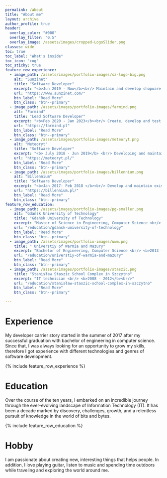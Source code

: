 ```yaml
---
permalink: /about
title: "About me"
layout: archive
author_profile: true
header:
  overlay_color: "#000"
  overlay_filter: "0.5"
  overlay_image: /assets/images/cropped-LogoSlider.png
classes: wide
toc: true
toc_label: "What's inside"
toc_icon: "cog"
toc_sticky: true
feature_row_experience:
  - image_path: /assets/images/portfolio-images/sz-logo-big.png
    alt: "Sunzinet"
    title: "Software Developer"
    excerpt: "<b>Jun 2019 - Now</b><br/> Maintain and develop shopware 5 and shopware 6 plugins, shops, and solutions in PHP"
    url: "https://www.sunzinet.com/"
    btn_label: "Read More"
    btn_class: "btn--primary"
  - image_path: /assets/images/portfolio-images/farmind.png
    alt: "Farmind"
    title: "Lead Software Developer"
    excerpt: "<b>Feb 2020 - Jan 2023</b><br/> Create, develop and test games in Unity and C#"
    url: "https://farmind.pl"
    btn_label: "Read More"
    btn_class: "btn--primary"
  - image_path: /assets/images/portfolio-images/meteoryt.png
    alt: "Meteoryt"
    title: "Software Developer"
    excerpt: "<b> July 2018 - Jun 2019</b> <br/> Developing and maintain e-commerce software solutions written in PHP and Smarty"
    url: "https://meteoryt.pl/"
    btn_label: "Read More"
    btn_class: "btn--primary"
  - image_path: /assets/images/portfolio-images/billennium.png
    alt: "Billennium"
    title: "Software Developer"
    excerpt: "<b>Jan 2017- Feb 2018 </b><br/> Develop and maintain existing software solutions in .NET and other C# frameworks"
    url: "https://billennium.pl/"
    btn_label: "Read More"
    btn_class: "btn--primary"
feature_row_education:
  - image_path: /assets/images/portfolio-images/pg-smaller.png
    alt: "Gdańsk University of Technology"
    title: "Gdańsk University of Technology"
    excerpt: "Master of Science in Engineering, Computer Science <br/> <b>2021 - 2023</b><br/>"
    url: "/education/gdańsk-university-of-technology"
    btn_label: "Read More"
    btn_class: "btn--primary"
  - image_path: /assets/images/portfolio-images/uwm.png
    title: " Universtiy of Warmia and Mazury"
    excerpt: "Bachelor of Engineering, Computer Science <br/> <b>2013 - 2017</b><br/>"
    url: "/education/universtiy-of-warmia-and-mazury"
    btn_label: "Read More"
    btn_class: "btn--primary"
  - image_path: /assets/images/portfolio-images/staszic.png
    title: "Stanisław Staszic School Complex in Szczytno"
    excerpt: "IT technician <br/> <b>2008 - 2012</b><br/>"
    url: "/education/stanisław-staszic-school-complex-in-szczytno"
    btn_label: "Read More"
    btn_class: "btn--primary"

---
```


# Experience

My developer carrier story started in the summer of 2017 after my successful graduation with bachelor of engineering in computer science. Since that, I was always looking for an opportunity to grow my skills, therefore I got experience with different technologies and genres of software development.

{% include feature_row_experience %}


# Education

Over the course of the ten years, I embarked on an incredible journey through the ever-evolving landscape of Information Technology (IT). It has been a decade marked by discovery, challenges, growth, and a relentless pursuit of knowledge in the world of bits and bytes.

{% include feature_row_education %}


# Hobby 

I am passionate about creating new, interesting things that helps people. In addition, I love playing guitar, listen to music and spending time outdoors while traveling and exploring the world around me.